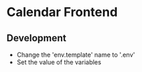 # Calendar Frontend

## Development
- Change the 'env.template' name to '.env'
- Set the value of the variables